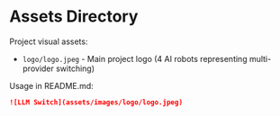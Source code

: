 # Assets Directory

Project visual assets:

- `logo/logo.jpeg` - Main project logo (4 AI robots representing multi-provider switching)

Usage in README.md:
```markdown
![LLM Switch](assets/images/logo/logo.jpeg)
```